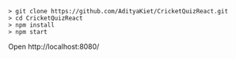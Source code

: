 
```
> git clone https://github.com/AdityaKiet/CricketQuizReact.git
> cd CricketQuizReact
> npm install
> npm start
```

Open http://localhost:8080/

